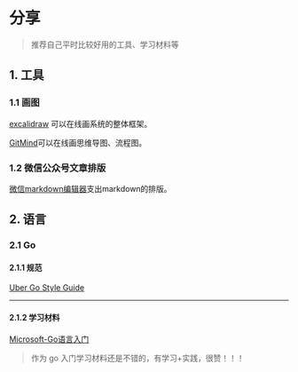 # 分享

> 推荐自己平时比较好用的工具、学习材料等

## 1. 工具

### 1.1 画图 

[excalidraw](https://excalidraw.com/) 可以在线画系统的整体框架。

[GitMind](https://gitmind.cn/)可以在线画思维导图、流程图。

### 1.2 微信公众号文章排版

[微信markdown编辑器](https://doocs.github.io/md/#/)支出markdown的排版。

## 2. 语言

### 2.1 Go

#### 2.1.1 规范

[Uber Go Style Guide](https://github.com/uber-go/guide/blob/master/style.md)

****

#### 2.1.2 学习材料

[Microsoft-Go语言入门](https://docs.microsoft.com/zh-cn/learn/modules/go-get-started/)

> 作为 go 入门学习材料还是不错的，有学习+实践，很赞！！！
